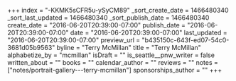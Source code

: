 +++
index = "-KKMK5sCFR5u-ySyCM89"
_sort_create_date = 1466480340
_sort_last_updated = 1466480340
_sort_publish_date = 1466480340
create_date = "2016-06-20T20:39:00-07:00"
publish_date = "2016-06-20T20:39:00-07:00"
date = "2016-06-20T20:39:00-07:00"
last_updated = "2016-06-20T20:39:00-07:00"
preview_url = "b435150c-643f-ed07-54c0-3681d05b9563"
byline = "Terry McMillan"
title = "Terry McMillan"
alphabetize_by = "mcmillan"
isDraft = ""
is_seattle__pnw_writer = false
written_about = ""
books = ""
calendar_author = ""
reviews = ""
notes = ["notes/portrait-gallery---terry-mcmillan"]
sponsorships_author = ""
+++
